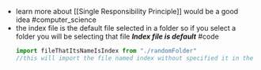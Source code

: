 - learn more about [[Single Responsibility Principle]] would be a good idea #computer_science
- the index file is the default file selected in a folder so if you select a folder you will be selecting that file 
  ***Index file is default*** #code
  ```javascript
  import fileThatItsNameIsIndex from "./randomFolder"
  //this will import the file named index without specified it in the path
  ```